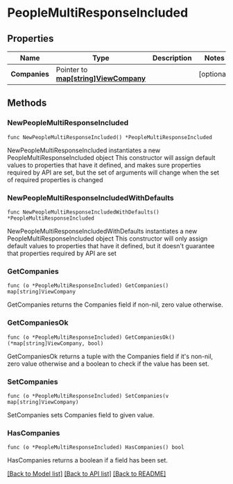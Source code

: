 # PeopleMultiResponseIncluded

## Properties

Name | Type | Description | Notes
------------ | ------------- | ------------- | -------------
**Companies** | Pointer to [**map[string]ViewCompany**](view.Company.md) |  | [optional] 

## Methods

### NewPeopleMultiResponseIncluded

`func NewPeopleMultiResponseIncluded() *PeopleMultiResponseIncluded`

NewPeopleMultiResponseIncluded instantiates a new PeopleMultiResponseIncluded object
This constructor will assign default values to properties that have it defined,
and makes sure properties required by API are set, but the set of arguments
will change when the set of required properties is changed

### NewPeopleMultiResponseIncludedWithDefaults

`func NewPeopleMultiResponseIncludedWithDefaults() *PeopleMultiResponseIncluded`

NewPeopleMultiResponseIncludedWithDefaults instantiates a new PeopleMultiResponseIncluded object
This constructor will only assign default values to properties that have it defined,
but it doesn't guarantee that properties required by API are set

### GetCompanies

`func (o *PeopleMultiResponseIncluded) GetCompanies() map[string]ViewCompany`

GetCompanies returns the Companies field if non-nil, zero value otherwise.

### GetCompaniesOk

`func (o *PeopleMultiResponseIncluded) GetCompaniesOk() (*map[string]ViewCompany, bool)`

GetCompaniesOk returns a tuple with the Companies field if it's non-nil, zero value otherwise
and a boolean to check if the value has been set.

### SetCompanies

`func (o *PeopleMultiResponseIncluded) SetCompanies(v map[string]ViewCompany)`

SetCompanies sets Companies field to given value.

### HasCompanies

`func (o *PeopleMultiResponseIncluded) HasCompanies() bool`

HasCompanies returns a boolean if a field has been set.


[[Back to Model list]](../README.md#documentation-for-models) [[Back to API list]](../README.md#documentation-for-api-endpoints) [[Back to README]](../README.md)


